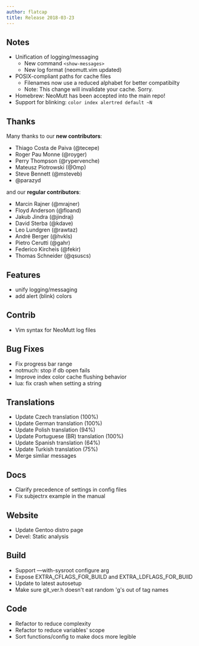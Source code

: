 ```yaml
---
author: flatcap
title: Release 2018-03-23
---
```


## Notes

- Unification of logging/messaging
  - New command `<show-messages>`
  - New log format (neomutt.vim updated)
- POSIX-compliant paths for cache files
  - Filenames now use a reduced alphabet for better compatibilty
  - Note: This change will invalidate your cache.  Sorry.
- Homebrew: NeoMutt has been accepted into the main repo!
- Support for blinking: `color index alertred default ~N`

## Thanks

Many thanks to our **new contributors**:

- Thiago Costa de Paiva (@tecepe)
- Roger Pau Monne (@royger)
- Perry Thompson (@rypervenche)
- Mateusz Piotrowski (@0mp)
- Steve Bennett (@msteveb)
- @parazyd

and our **regular contributors**:

- Marcin Rajner (@mrajner)
- Floyd Anderson (@floand)
- Jakub Jindra (@jindraj)
- David Sterba (@kdave)
- Leo Lundgren (@rawtaz)
- André Berger (@hvkls)
- Pietro Cerutti (@gahr)
- Federico Kircheis (@fekir)
- Thomas Schneider (@qsuscs)

## Features

- unify logging/messaging
- add alert (blink) colors

## Contrib

- Vim syntax for NeoMutt log files

## Bug Fixes

- Fix progress bar range
- notmuch: stop if db open fails
- Improve index color cache flushing behavior
- lua: fix crash when setting a string

## Translations

- Update Czech translation (100%)
- Update German translation (100%)
- Update Polish translation (94%)
- Update Portuguese (BR) translation (100%)
- Update Spanish translation (64%)
- Update Turkish translation (75%)
- Merge simliar messages

## Docs

- Clarify precedence of settings in config files
- Fix subjectrx example in the manual

## Website

- Update Gentoo distro page
- Devel: Static analysis

## Build

- Support —with-sysroot configure arg
- Expose EXTRA_CFLAGS_FOR_BUILD and EXTRA_LDFLAGS_FOR_BUIlD
- Update to latest autosetup
- Make sure git_ver.h doesn't eat random 'g's out of tag names

## Code

- Refactor to reduce complexity
- Refactor to reduce variables' scope
- Sort functions/config to make docs more legible
